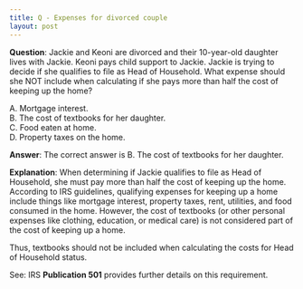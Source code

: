 ```yaml
---
title: Q - Expenses for divorced couple
layout: post
---
```


**Question**: Jackie and Keoni are divorced and their 10-year-old daughter lives with Jackie. Keoni pays child support to Jackie. Jackie is trying to decide if she qualifies to file as Head of Household. What expense should she NOT include when calculating if she pays more than half the cost of keeping up the home?

A. Mortgage interest.  
B. The cost of textbooks for her daughter.  
C. Food eaten at home.  
D. Property taxes on the home.  

**Answer**: The correct answer is B. The cost of textbooks for her daughter.

**Explanation**: When determining if Jackie qualifies to file as Head of Household, she must pay more than half the cost of keeping up the home. According to IRS guidelines, qualifying expenses for keeping up a home include things like mortgage interest, property taxes, rent, utilities, and food consumed in the home. However, the cost of textbooks (or other personal expenses like clothing, education, or medical care) is not considered part of the cost of keeping up a home.

Thus, textbooks should not be included when calculating the costs for Head of Household status.

See: IRS **Publication 501** provides further details on this requirement.
